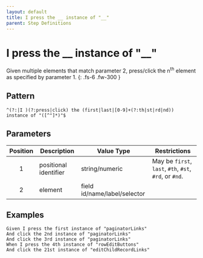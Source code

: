 ```yaml
---
layout: default
title: I press the __ instance of "__"
parent: Step Definitions
---
```


# I press the \_\_ instance of "\_\_"

Given multiple elements that match parameter 2, press/click the n<sup>th</sup> element as specified by parameter 1.
{: .fs-6 .fw-300 }

## Pattern

```
^(?:|I )(?:press|click) the (first|last|[0-9]+(?:th|st|rd|nd)) instance of "([^"]*)"$
```

## Parameters

| Position | Description           | Value Type                   | Restrictions                                           |
| :------: | --------------------- | ---------------------------- | ------------------------------------------------------ |
|    1     | positional identifier | string/numeric               | May be `first`, `last`, `#th`, `#st`, `#rd`, or `#nd`. |
|    2     | element               | field id/name/label/selector |                                                        |

## Examples

```gherkin
Given I press the first instance of "paginatorLinks"
And click the 2nd instance of "paginatorLinks"
And click the 3rd instance of "paginatorLinks"
When I press the 4th instance of "rowEditButtons"
And click the 21st instance of "editChildRecordLinks"
```